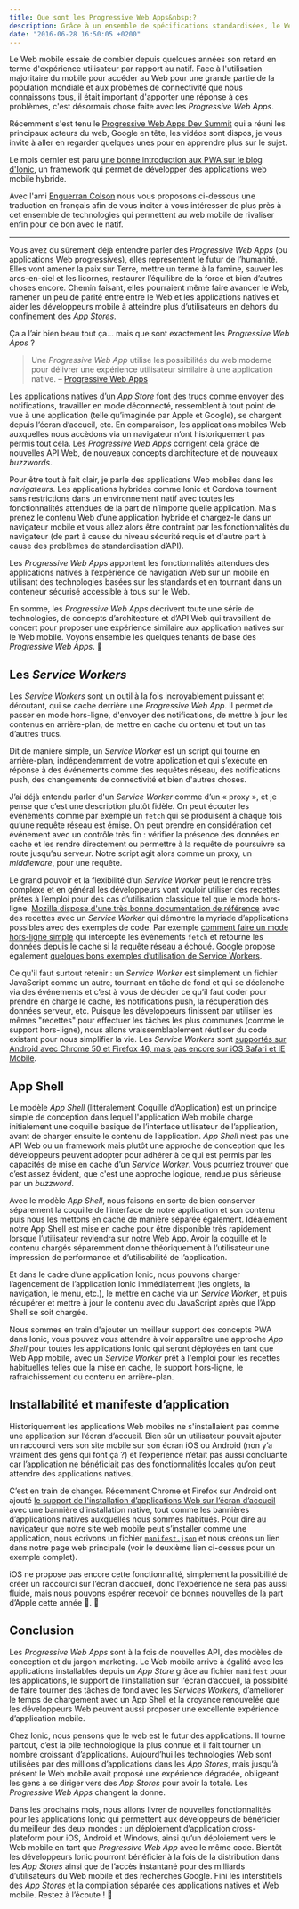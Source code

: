 ```yaml
---
title: Que sont les Progressive Web Apps&nbsp;?
description: Grâce à un ensemble de spécifications standardisées, le Web mobile peut enfin rivaliser pour de bon avec le Web natif.
date: "2016-06-28 16:50:05 +0200"
---
```


Le Web mobile essaie de combler depuis quelques années son retard en terme d'expérience utilisateur par rapport au natif. Face à l'utilisation majoritaire du mobile pour accéder au Web pour une grande partie de la population mondiale et aux probèmes de connectivité que nous connaissons tous, il était important d'apporter une réponse à ces problèmes, c'est désormais chose faite avec les _Progressive Web Apps_.

Récemment s'est tenu le [Progressive Web Apps Dev Summit](https://events.withgoogle.com/progressive-web-app-dev-summit/) qui a réuni les principaux acteurs du web, Google en tête, les vidéos sont dispos, je vous invite à aller en regarder quelques unes pour en apprendre plus sur le sujet.

Le mois dernier est paru [une bonne introduction aux PWA sur le blog d'Ionic](http://blog.ionic.io/what-is-a-progressive-web-app/), un framework qui permet de développer des applications web mobile hybride.

Avec l'ami [Enguerran Colson](https://blog.ticabri.com/2016/06/28/le-web-progresse-grace-aux-progressive-web-apps/) nous vous proposons ci-dessous une traduction en français afin de vous inciter à vous intéresser de plus près à cet ensemble de technologies qui permettent au web mobile de rivaliser enfin pour de bon avec le natif.

<!-- excerpt -->

------

Vous avez du sûrement déjà entendre parler des _Progressive Web Apps_ (ou applications Web progressives), elles représentent le futur de l’humanité. Elles vont amener la paix sur Terre, mettre un terme à la famine, sauver les arcs-en-ciel et les licornes, restaurer l’équilibre de la force et bien d’autres choses encore. Chemin faisant, elles pourraient même faire avancer le Web, ramener un peu de parité entre entre le Web et les applications natives et aider les développeurs mobile à atteindre plus d’utilisateurs en dehors du confinement des _App Stores_.

Ça a l’air bien beau tout ça… mais que sont exactement les _Progressive Web Apps_ ?

> Une _Progressive Web App_ utilise les possibilités du web moderne pour délivrer une expérience utilisateur similaire à une application native. – [Progressive Web Apps](https://developers.google.com/web/progressive-web-apps)

Les applications natives d’un _App Store_ font des trucs comme envoyer des notifications, travailler en mode déconnecté, ressemblent à tout point de vue à une application (telle qu’imaginée par Apple et Google), se chargent depuis l’écran d’accueil, etc. En comparaison, les applications mobiles Web auxquelles nous accèdons via un navigateur n’ont historiquement pas permis tout cela. Les _Progressive Web Apps_ corrigent cela grâce de nouvelles API Web, de nouveaux concepts d’architecture et de nouveaux _buzzwords_.

Pour être tout à fait clair, je parle des applications Web mobiles dans les _navigateurs_. Les applications hybrides comme Ionic et Cordova tournent sans restrictions dans un environnement natif avec toutes les fonctionnalités attendues de la part de n’importe quelle application. Mais prenez le contenu Web d’une application hybride et chargez-le dans un navigateur mobile et vous allez alors être contraint par les fonctionnalités du navigateur (de part à cause du niveau sécurité requis et d'autre part à cause des problèmes de standardisation d’API).

Les _Progressive Web Apps_ apportent les fonctionnalités attendues des applications natives à l’expérience de navigation Web sur un mobile en utilisant des technologies basées sur les standards et en tournant dans un conteneur sécurisé accessible à tous sur le Web.

En somme, les _Progressive Web Apps_ décrivent toute une série de technologies, de concepts d’architecture et d’API Web qui travaillent de concert pour proposer une expérience similaire aux application natives sur le Web mobile.
Voyons ensemble les quelques tenants de base des _Progressive Web Apps_.

## Les _Service Workers_

Les _Service Workers_ sont un outil à la fois incroyablement puissant et déroutant, qui se cache derrière une _Progressive Web App_. Il permet de passer en mode hors-ligne, d'envoyer des notifications, de mettre à jour les contenus en arrière-plan, de mettre en cache du ontenu et tout un tas d’autres trucs.

Dit de manière simple, un _Service Worker_ est un script qui tourne en arrière-plan, indépendemment de votre application et qui s’exécute en réponse à des événements comme des requêtes réseau, des notifications push, des changements de connectivité et bien d'autres choses.

J’ai déjà entendu parler d'un _Service Worker_ comme d’un « proxy », et je pense que c’est une description plutôt fidèle. On peut écouter les événements comme par exemple un `fetch` qui se produisent à chaque fois qu’une requête réseau est émise. On peut prendre en considération cet événement avec un contrôle très fin : vérifier la présence des données en cache et les rendre directement ou permettre à la requête de poursuivre sa route jusqu’au serveur. Notre script agit alors comme un proxy, un _middleware_, pour une requête.

Le grand pouvoir et la flexibilité d’un _Service Worker_ peut le rendre très complexe et en général les développeurs vont vouloir utiliser des recettes prêtes à l’emploi pour des cas d’utilisation classique tel que le mode hors-ligne. [Mozilla dispose d'une très bonne documentation de référence](https://serviceworke.rs/) avec des recettes avec un _Service Worker_ qui démontre la myriade d’applications possibles avec des exemples de code. Par exemple [comment faire un mode hors-ligne simple](https://serviceworke.rs/offline-fallback_service-worker_doc.html) qui intercepte les événements `fetch` et retourne les données depuis le cache si la requête réseau a échoué. Google propose également [quelques bons exemples d’utilisation de Service Workers](https://github.com/GoogleChrome/samples/tree/gh-pages/service-worker).

Ce qu'il faut surtout retenir : un _Service Worker_ est simplement un fichier JavaScript comme un autre, tournant en tâche de fond et qui se déclenche via des événements et c’est à vous de décider ce qu’il faut coder pour prendre en charge le cache, les notifications push, la récupération des données serveur, etc. Puisque les développeurs finissent par utiliser les mêmes "recettes" pour effectuer les tâches les plus communes (comme le support hors-ligne), nous allons vraissemblablement réutliser du code existant pour nous simplifier la vie. Les _Service Workers_ sont [supportés sur Android avec Chrome 50 et Firefox 46, mais pas encore sur iOS Safari et IE Mobile](http://caniuse.com/#feat=serviceworkers).

## App Shell

Le modèle _App Shell_ (littéralement Coquille d’Application) est un principe simple de conception dans lequel l'application Web mobile charge initialement une coquille basique de l’interface utilisateur de l’application, avant de charger ensuite le contenu de l’application. _App Shell_ n’est pas une API Web ou un framework mais plutôt une approche de conception que les développeurs peuvent adopter pour adhérer à ce qui est permis par les capacités de mise en cache d’un _Service Worker_. Vous pourriez trouver que c’est assez évident, que c'est une approche logique, rendue plus sérieuse par un _buzzword_.

Avec le modèle _App Shell_, nous faisons en sorte de bien conserver séparement la coquille de l’interface de notre application et son contenu puis nous les mettons en cache de manière séparée également. Idéalement notre App Shell est mise en cache pour être disponible très rapidement lorsque l’utilisateur reviendra sur notre Web App. Avoir la coquille et le contenu chargés séparemment donne théoriquement à l’utilisateur une impression  de performance et d’utilisabilité de l’application.

Et dans le cadre d’une application Ionic, nous pouvons charger l’agencement de l’application Ionic immédiatement (les onglets, la navigation, le menu, etc.), le mettre en cache via un _Service Worker_, et puis récupérer et mettre à jour le contenu avec du JavaScript après que l’App Shell se soit chargée.

Nous sommes en train d'ajouter un meilleur support des concepts PWA dans Ionic, vous pouvez vous attendre à voir apparaître une approche _App Shell_ pour toutes les applications Ionic qui seront déployées en tant que Web App mobile, avec un _Service Worker_ prêt à l'emploi pour les recettes habituelles telles que la mise en cache, le support hors-ligne, le rafraichissement du contenu en arrière-plan.

## Installabilité et manifeste d’application

Historiquement les applications Web mobiles ne s'installaient pas comme une application sur l’écran d’accueil. Bien sûr un utilisateur pouvait ajouter un raccourci vers son site mobile sur son écran iOS ou Android (non y’a vraiment des gens qui font ça ?) et l’expérience n’était pas aussi concluante car l’application ne bénéficiait pas des fonctionnalités locales qu’on peut attendre des applications natives.

C’est en train de changer. Récemment Chrome et Firefox sur Android ont ajouté [le support de l'installation d’applications Web sur l’écran d’accueil](https://developers.google.com/web/updates/2014/11/Support-for-installable-web-apps-with-webapp-manifest-in-chrome-38-for-Android?hl=en) avec une bannière d’installation native, tout comme les bannières d’applications natives auxquelles nous sommes habitués. Pour dire au navigateur que notre site web mobile peut s’installer comme une application, nous écrivons un fichier [`manifest.json`](https://github.com/GoogleChrome/samples/blob/gh-pages/web-application-manifest/manifest.json) et nous créons un lien dans notre page web principale (voir le deuxième lien ci-dessus pour un exemple complet).

iOS ne propose pas encore cette fonctionnalité, simplement la possibilité de créer un raccourci sur l’écran d’accueil, donc l’expérience ne sera pas aussi fluide, mais nous pouvons espérer recevoir de bonnes nouvelles de la part d’Apple cette année 🍪.

## Conclusion

Les _Progressive Web Apps_ sont à la fois de nouvelles API, des modèles de conception et du jargon marketing. Le Web mobile arrive à égalité avec les applications installables depuis un _App Store_ grâce au fichier `manifest` pour les applications, le support de l’installation sur l’écran d’accueil, la possiblité de faire tourner des tâches de fond avec les _Services Workers_, d’améliorer le temps de chargement avec un App Shell et la croyance renouvelée que les développeurs Web peuvent aussi proposer une excellente expérience d’application mobile.

Chez Ionic, nous pensons que le web est le futur des applications. Il tourne partout, c’est la pile technologique la plus connue et il fait tourner un nombre croissant d’applications. Aujourd’hui les technologies Web sont utilisées par des millions d’applications dans les _App Stores_, mais jusqu’à présent le Web mobile avait proposé une expérience dégradée, obligeant les gens à se diriger vers des _App Stores_ pour avoir la totale. Les _Progressive Web Apps_ changent la donne.

Dans les prochains mois, nous allons livrer de nouvelles fonctionnalités pour les applications Ionic qui permettent aux développeurs de bénéficier du meilleur des deux mondes : un déploiement d’application cross-plateform pour iOS, Android et Windows, ainsi qu’un déploiement vers le Web mobile en tant que _Progressive Web App_ avec le même code. Bientôt les développeurs Ionic pourront bénéficier à la fois de la distribution dans les _App Stores_ ainsi que de l’accès instantané pour des milliards d’utilisateurs du Web mobile et des recherches Google. Fini les interstitiels des _App Stores_ et la compilation séparée des applications natives et Web mobile. Restez à l’écoute ! 🤘
